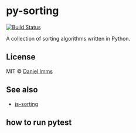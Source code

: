 # py-sorting

[![Build Status](https://travis-ci.org/gwtw/py-sorting.svg?branch=master)](http://travis-ci.org/gwtw/py-sorting)

A collection of sorting algorithms written in Python.



## License

MIT © [Daniel Imms](http://www.growingwiththeweb.com)



## See also

* [js-sorting](https://github.com/gwtw/js-sorting)

## how to run pytest


